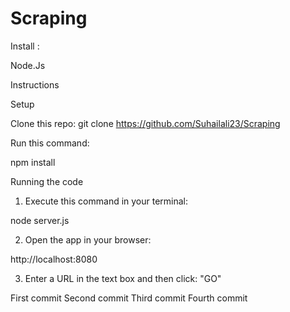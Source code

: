 # Scraping
Install :

Node.Js

Instructions

Setup

Clone this repo:
git clone https://github.com/Suhailali23/Scraping

Run this command:

npm install

Running the code

1) Execute this command in your terminal:

node server.js

2) Open the app in your browser:

http://localhost:8080

3) Enter a URL in the text box and then click: "GO"

First commit
Second commit
Third commit
Fourth commit
